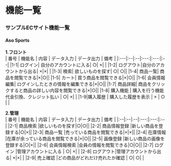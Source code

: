 # 機能一覧
### サンプルECサイト機能一覧
#### Aso Sports
**1.フロント**  
 | 番号 | 機能名 | 内容 | データ入力 | データ出力 | 備考 |
 |:---|:--|:--|:---:|:---:|:--|
 |1-1| ログイン|  自分のアカウントに入る| ○| ×| |
 |1-2| ログアウト|自分のアカウントから出る| ×|×| |
 |1-3| 検索| 欲しいものを探す| ○| ○||
 |1-4| 商品一覧| 商品を閲覧できる|×|○||
 |1-5| カート| 買う商品を閲覧できる|×|○||
 |1-6| 会員情報編集| ログインしたときの情報を編集できる|×|○||
 |1-7| 商品詳細| 商品をクリックすると商品の詳しい内容を閲覧できる|×|○||
 |1-8| 購入機能 | 購入を行う機能 代金引換、クレジット払い | ○| ×| |
 |1-9|購入履歴 | 購入した履歴を表示 | × | ○ | |
 
 **2.管理**  
 | 番号 | 機能名 | 内容 | データ入力 | データ出力 | 備考 |
 |:--|:--|:--|:---:|:---:|:--|
 |2-1| 商品検索 |欲しいものを探す|○|○||
 |2-2| 商品情報登録 |新しい商品を登録する|○|×||
 |2-3| 商品一覧 |売っている商品を閲覧できる|×|×||
 |2-4| 在庫情報 |在庫が余っている商品を閲覧できる|×|○||
 |2-5| 画像登録 |新しい商品の画像を登録する|○|×||
 |2-6| 会員情報検索 |会員の情報を閲覧できる|○|○||
 |2-7| ログイン |管理アカウントに入る | ○| ×| |
 |2-8| ログアウト|管理アカウントから出る| ×|×| |
 |2-9| 売上確認 |どの商品がどれだけ売れたか確認 | ○| ○| |

